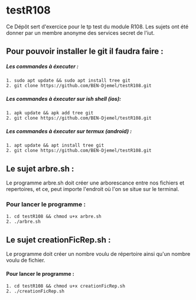 # testR108

<p>Ce Dépôt sert d'exercice pour le tp test du module R108. Les sujets ont été donner par un membre anonyme des services secret de l'iut.</p>

## Pour pouvoir installer le git il faudra faire :

##### Les commandes à éxecuter : 

```
1. sudo apt update && sudo apt install tree git
2. git clone https://github.com/BEN-Djemel/testR108.git
```

##### Les commandes à éxecuter sur ish shell (ios): 

```
1. apk update && apk add tree git
2. git clone https://github.com/BEN-Djemel/testR108.git
```
##### Les commandes à éxecuter sur termux (android) : 

```
1. apt update && apt install tree git
2. git clone https://github.com/BEN-Djemel/testR108.git
```

## Le sujet arbre.sh :

<p>Le programme arbre.sh doit créer une arborescance entre nos fichiers et repertoires, et ce, peut importe l'endroit où l'on se situe sur le terminal.</p>

### Pour lancer le programme :

```
1. cd testR108 && chmod u+x arbre.sh
2. ./arbre.sh
```

## Le sujet creationFicRep.sh :

<p>Le programme doit créer un nombre voulu de répertoire ainsi qu'un nombre voulu de fichier.</p>

#### Pour lancer le programme : 
```
1. cd testR108 && chmod u+x creationFicRep.sh
2. ./creationFicRep.sh
```
